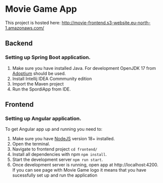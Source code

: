 # Movie Game App

This project is hosted here: http://movie-frontend.s3-website.eu-north-1.amazonaws.com/

## Backend
### Setting up Spring Boot application.

1. Make sure you have installed Java. For development OpenJDK 17 from [Adoptium](https://adoptium.net/) should be used.
2. Install Intellij IDEA Commmunity edition
3. Import the Maven project
4. Run the SpordiApp from IDE.

## Frontend
### Setting up Angular application.

To get Angular app up and running you need to:

1. Make sure you have [NodeJS](https://nodejs.org/en/download/) version 18+ installed.
2. Open the terminal.
3. Navigate to frontend project `cd frontend/`
4. Install all dependencies with npm `npm install`. 
5. Start the development server `npm run start`.
6. Once development server is running, open app at http://localhost:4200.<br> 
   If you can see page with Movie Game logo it means that you have sucessfully set up and run the application

